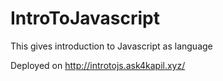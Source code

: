 IntroToJavascript
=================

This gives introduction to Javascript as language

Deployed on http://introtojs.ask4kapil.xyz/
